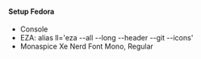 #### Setup Fedora
- Console
- EZA: alias ll='eza --all --long --header --git --icons'
- Monaspice Xe Nerd Font Mono, Regular
